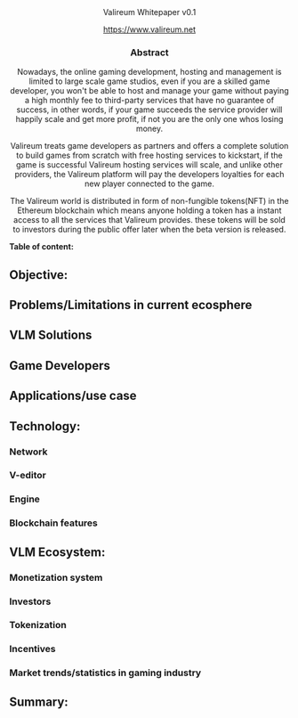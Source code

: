 








<div align="center">Valireum Whitepaper v0.1

https://www.valireum.net</div>





### <div align="center">Abstract</div>

<div align="center">Nowadays, the online gaming development, hosting and management is limited to large scale game studios, even if you are a skilled game developer, you won't be able to host and manage your game without paying a high monthly fee to third-party services that have no guarantee of success, in other words, if your game succeeds the service provider will happily scale and get more profit, if not you are the only one whos losing money.

Valireum treats game developers as partners and offers a complete solution to build games from scratch with free hosting services to kickstart, if the game is successful Valireum hosting services will scale, and unlike other providers, the Valireum platform will pay the developers loyalties for each new player connected to the game.

The Valireum world is distributed in form of non-fungible tokens(NFT) in the Ethereum blockchain which means anyone holding a token has a instant access to all the services that Valireum provides. these tokens will be sold to investors during the public offer later when the beta version is released.</div>





















**Table of content:**

## **Objective:**
## Problems/Limitations in current ecosphere
## VLM Solutions
## Game Developers
## Applications/use case

## **Technology:**
### Network
### V-editor
### Engine
### Blockchain features

## **VLM Ecosystem:**
### Monetization system
### Investors
### Tokenization 
### Incentives
### Market trends/statistics in gaming industry

## **Summary:**



